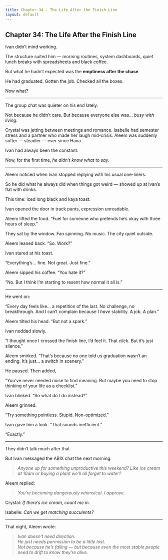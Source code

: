 ```yaml
---
title: Chapter 34 - The Life After the Finish Line
layout: default
---
```


## Chapter 34: The Life After the Finish Line

Ivan didn’t mind working.

The structure suited him — morning routines, system dashboards, quiet lunch breaks with spreadsheets and black coffee.

But what he hadn’t expected was the **emptiness after the chase**.

He had graduated. Gotten the job. Checked all the boxes.

Now what?

---

The group chat was quieter on his end lately.

Not because he didn’t care. But because everyone else was… *busy with living.*

Crystal was jetting between meetings and romance. Isabelle had semester stress and a partner who made her laugh mid-crisis. Aleem was suddenly softer — steadier — ever since Hana.

Ivan had always been the constant.

Now, for the first time, *he didn’t know what to say.*

---

Aleem noticed when Ivan stopped replying with his usual one-liners.

So he did what he always did when things got weird — showed up at Ivan’s flat with drinks.

This time: iced long black and kaya toast.

Ivan opened the door in track pants, expression unreadable.

Aleem lifted the food. “Fuel for someone who pretends he’s okay with three hours of sleep.”

They sat by the window. Fan spinning. No music. The city quiet outside.

Aleem leaned back. “So. Work?”

Ivan stared at his toast.

“Everything’s… fine. Not great. Just fine.”

Aleem sipped his coffee. “You hate it?”

“No. But I think I’m starting to resent how normal it all is.”

---

He went on:

“Every day feels like... a repetition of the last. No challenge, no breakthrough. And I can’t complain because I *have* stability. A job. A plan.”

Aleem tilted his head. “But not a spark.”

Ivan nodded slowly.

“I thought once I crossed the finish line, I’d feel it. That *click*. But it’s just silence.”

Aleem smirked. “That’s because no one told us graduation wasn’t an ending. It’s just… a switch in scenery.”

He paused. Then added,

“You’ve never needed noise to find meaning. But maybe you need to stop thinking of your life as a checklist.”

Ivan blinked. “So what do I do instead?”

Aleem grinned.

“Try something pointless. Stupid. Non-optimized.”

Ivan gave him a look. “That sounds inefficient.”

“Exactly.”

---

They didn’t talk much after that.

But Ivan messaged the ABIX chat the next morning.

> *Anyone up for something unproductive this weekend? Like ice cream at 10am or buying a plant we’ll all forget to water?*

Aleem replied:

> *You’re becoming dangerously whimsical. I approve.*

Crystal: *If there’s ice cream, count me in.*

Isabelle: *Can we get matching succulents?*

---

That night, Aleem wrote:

> *Ivan doesn’t need direction.*  
> *He just needs permission to be a little lost.*  
> *Not because he’s failing — but because even the most stable people need to drift to know they’re alive.*  